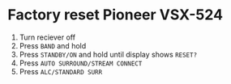 # Factory reset Pioneer VSX-524

1. Turn reciever off
2. Press `BAND` and hold
3. Press `STANDBY/ON` and hold until display shows `RESET?`
4. Press `AUTO SURROUND/STREAM CONNECT`
5. Press `ALC/STANDARD SURR`